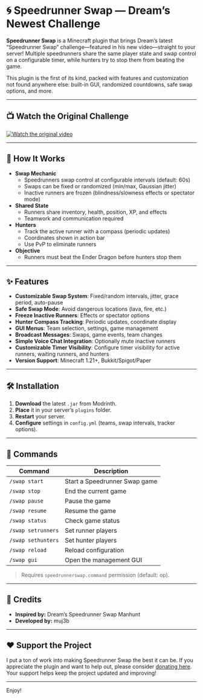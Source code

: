 # 🌀 Speedrunner Swap — Dream’s Newest Challenge

**Speedrunner Swap** is a Minecraft plugin that brings Dream’s latest “Speedrunner Swap” challenge—featured in his new video—straight to your server! Multiple speedrunners share the same player state and swap control on a configurable timer, while hunters try to stop them from beating the game.

This plugin is the first of its kind, packed with features and customization not found anywhere else: built-in GUI, randomized countdowns, safe swap options, and more.

---

## 📺 Watch the Original Challenge

[![Watch the original video](https://img.youtube.com/vi/Zj3G5hN-EBQ/0.jpg)](https://www.youtube.com/watch?v=Zj3G5hN-EBQ)

---

## 🚀 How It Works

- **Swap Mechanic**
  - Speedrunners swap control at configurable intervals (default: 60s)
  - Swaps can be fixed or randomized (min/max, Gaussian jitter)
  - Inactive runners are frozen (blindness/slowness effects or spectator mode)
- **Shared State**
  - Runners share inventory, health, position, XP, and effects
  - Teamwork and communication required
- **Hunters**
  - Track the active runner with a compass (periodic updates)
  - Coordinates shown in action bar
  - Use PvP to eliminate runners
- **Objective**
  - Runners must beat the Ender Dragon before hunters stop them

---

## ✨ Features

- **Customizable Swap System**: Fixed/random intervals, jitter, grace period, auto-pause
- **Safe Swap Mode**: Avoid dangerous locations (lava, fire, etc.)
- **Freeze Inactive Runners**: Effects or spectator options
- **Hunter Compass Tracking**: Periodic updates, coordinate display
- **GUI Menus**: Team selection, settings, game management
- **Broadcast Messages**: Swaps, game events, team changes
- **Simple Voice Chat Integration**: Optionally mute inactive runners
- **Customizable Timer Visibility**: Configure timer visibility for active runners, waiting runners, and hunters
- **Version Support**: Minecraft 1.21+, Bukkit/Spigot/Paper

---

## 🛠️ Installation

1. **Download** the latest `.jar` from Modrinth.
2. **Place** it in your server’s `plugins` folder.
3. **Restart** your server.
4. **Configure** settings in `config.yml` (teams, swap intervals, tracker options).

---

## 📝 Commands

| Command              | Description                     |
|----------------------|---------------------------------|
| `/swap start`        | Start a Speedrunner Swap game   |
| `/swap stop`         | End the current game            |
| `/swap pause`        | Pause the game                  |
| `/swap resume`       | Resume the game                 |
| `/swap status`       | Check game status               |
| `/swap setrunners`   | Set runner players              |
| `/swap sethunters`   | Set hunter players              |
| `/swap reload`       | Reload configuration            |
| `/swap gui`          | Open the management GUI         |

> Requires `speedrunnerswap.command` permission (default: op).

---

## 🙌 Credits

- **Inspired by:** Dream’s Speedrunner Swap Manhunt
- **Developed by:** muj3b

---

## ❤️ Support the Project

I put a ton of work into making Speedrunner Swap the best it can be. If you appreciate the plugin and want to help out, please consider [donating here](https://donate.stripe.com/8x29AT0H58K03judnR0Ba01). Your support helps keep the project updated and improving!

---

Enjoy!
